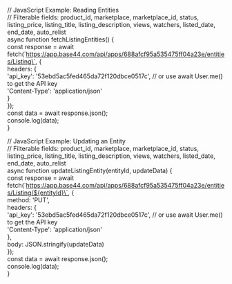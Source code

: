 // JavaScript Example: Reading Entities  
// Filterable fields: product\_id, marketplace, marketplace\_id, status, listing\_price, listing\_title, listing\_description, views, watchers, listed\_date, end\_date, auto\_relist  
async function fetchListingEntities() {  
    const response \= await fetch(\`https://app.base44.com/api/apps/688afcf95a535475ff04a23e/entities/Listing\`, {  
        headers: {  
            'api\_key': '53ebd5ac5fed465da72f120dbce0517c', // or use await User.me() to get the API key  
            'Content-Type': 'application/json'  
        }  
    });  
    const data \= await response.json();  
    console.log(data);  
}

// JavaScript Example: Updating an Entity  
// Filterable fields: product\_id, marketplace, marketplace\_id, status, listing\_price, listing\_title, listing\_description, views, watchers, listed\_date, end\_date, auto\_relist  
async function updateListingEntity(entityId, updateData) {  
    const response \= await fetch(\`https://app.base44.com/api/apps/688afcf95a535475ff04a23e/entities/Listing/${entityId}\`, {  
        method: 'PUT',  
        headers: {  
            'api\_key': '53ebd5ac5fed465da72f120dbce0517c', // or use await User.me() to get the API key  
            'Content-Type': 'application/json'  
        },  
        body: JSON.stringify(updateData)  
    });  
    const data \= await response.json();  
    console.log(data);  
}  
